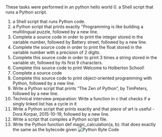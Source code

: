 These tasks were performed in an python hello world
0. a Shell script that runs a Python script.
1. a Shell script that runs Python code.
2. a Python script that prints exactly "Programming is like building a multilingual puzzle, followed by a new line.
3. Complete a source code in order to print the integer stored in the variable number, followed by Battery street, followed by a new line.
4. Complete the source code in order to print the float stored in the variable number with a precision of 2 digits.
5. Complete this source code in order to print 3 times a string stored in the variable str, followed by its first 9 characters.
6. Complete this source code to print Welcome to Holberton School!
7. Complete a source code
8. Complete this source code to print object-oriented programming with Python, followed by a new line.
9. Write a Python script that prints “The Zen of Python”, by TimPeters, followed by a new line.
10. Technical interview preparation: Write a function in c that checks if a singly linked list has a cycle in it
11. Write a Python script that prints exactly and that piece of art is useful - Dora Korpar, 2015-10-19, followed by a new line.
12. Write a script that compiles a Python script file.
13. Write the Python function def magic_calculation(a, b): that does exactly the same as the bytecode given
![Python Byte Code](pictures/bytecode.png)
